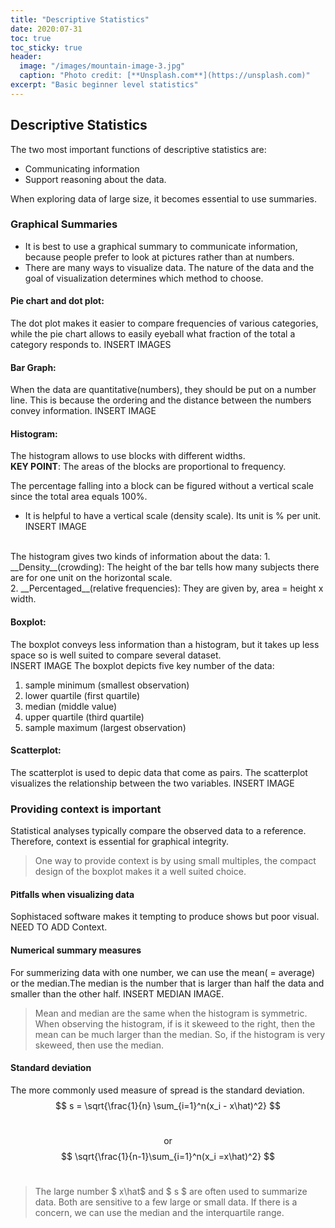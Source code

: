 ```yaml
---
title: "Descriptive Statistics"
date: 2020:07-31
toc: true
toc_sticky: true
header:
  image: "/images/mountain-image-3.jpg"
  caption: "Photo credit: [**Unsplash.com**](https://unsplash.com)"
excerpt: "Basic beginner level statistics"
---
```

## Descriptive Statistics

The two most important functions of descriptive statistics are:
- Communicating information
- Support reasoning about the data. 

When exploring data of large size, it becomes essential to use summaries.

### Graphical Summaries
- It is best to use a graphical summary to communicate information, because people prefer to look at pictures rather than at numbers.<br/>
- There are many ways to visualize data. The nature of the data and the goal of visualization determines which method to choose.

#### Pie chart and dot plot:
The dot plot makes it easier to compare frequencies of various categories, while the pie chart allows to easily eyeball what fraction of the total a category responds to.
INSERT IMAGES

#### Bar Graph:
When the data are quantitative(numbers), they should be put on a number line. This is because the ordering and the distance between the numbers convey information.
INSERT IMAGE

#### Histogram:
The histogram allows to use blocks with different widths.<br/>
__KEY POINT__: The areas of the blocks are proportional to frequency.

The percentage falling into a block can be figured without a vertical scale since the total area equals 100%.
- It is helpful to have a vertical scale (density scale). Its unit is % per unit.
INSERT IMAGE
<br/>
The histogram gives two kinds of information about the data:
1. __Density__(crowding): The height of the bar tells how many subjects there are for one unit on the horizontal scale.<br/>
2. __Percentaged__(relative frequencies): They are given by, area = height x width.

#### Boxplot:
The boxplot conveys less information than a histogram, but it takes up less space so is well suited to compare several dataset.<br/>
INSERT IMAGE
The boxplot depicts five key number of the data:
1. sample minimum (smallest observation)
2. lower quartile (first quartile)
3. median (middle value)
4. upper quartile (third quartile)
5. sample maximum (largest observation)

#### Scatterplot:
The scatterplot is used to depic data that come as pairs. The scatterplot visualizes the relationship between the two variables.
INSERT IMAGE

### Providing context is important
Statistical analyses typically compare the observed data to a reference. Therefore, context is essential for graphical integrity.
> One way to provide context is by using small multiples, the compact design of the boxplot makes it a well suited choice.

#### Pitfalls when visualizing data
Sophistaced software makes it tempting to produce shows but poor visual.
NEED TO ADD Context.

#### Numerical summary measures
For summerizing data with one number, we can use the mean( = average) or the median.The median is the number that is larger than half the data and smaller than the other half.
INSERT MEDIAN IMAGE.
> Mean and median are the same when the histogram is symmetric.
> When observing the histogram, if is it skeweed to the right, then the mean can be much larger than the median. So, if the histogram is very skeweed, then use the median.

#### Standard deviation
The more commonly used measure of spread is the standard deviation.
$$ s = \sqrt{\frac{1}{n} \sum_{i=1}^n(x_i - x\hat)^2} $$ </br> <div align = "center"> or </div> $$ \sqrt{\frac{1}{n-1}\sum_{i=1}^n(x_i =x\hat)^2} $$
</br>
> The large number $ x\hat$ and $ s $ are often used to summarize data. Both are sensitive to a few large or small data.
> If there is a concern, we can use the median and the interquartile range.


```python

```
